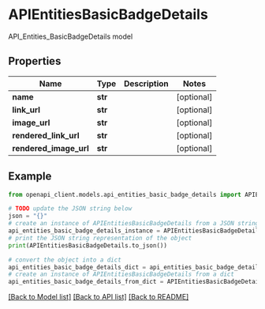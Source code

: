 # APIEntitiesBasicBadgeDetails

API_Entities_BasicBadgeDetails model

## Properties

Name | Type | Description | Notes
------------ | ------------- | ------------- | -------------
**name** | **str** |  | [optional] 
**link_url** | **str** |  | [optional] 
**image_url** | **str** |  | [optional] 
**rendered_link_url** | **str** |  | [optional] 
**rendered_image_url** | **str** |  | [optional] 

## Example

```python
from openapi_client.models.api_entities_basic_badge_details import APIEntitiesBasicBadgeDetails

# TODO update the JSON string below
json = "{}"
# create an instance of APIEntitiesBasicBadgeDetails from a JSON string
api_entities_basic_badge_details_instance = APIEntitiesBasicBadgeDetails.from_json(json)
# print the JSON string representation of the object
print(APIEntitiesBasicBadgeDetails.to_json())

# convert the object into a dict
api_entities_basic_badge_details_dict = api_entities_basic_badge_details_instance.to_dict()
# create an instance of APIEntitiesBasicBadgeDetails from a dict
api_entities_basic_badge_details_from_dict = APIEntitiesBasicBadgeDetails.from_dict(api_entities_basic_badge_details_dict)
```
[[Back to Model list]](../README.md#documentation-for-models) [[Back to API list]](../README.md#documentation-for-api-endpoints) [[Back to README]](../README.md)


